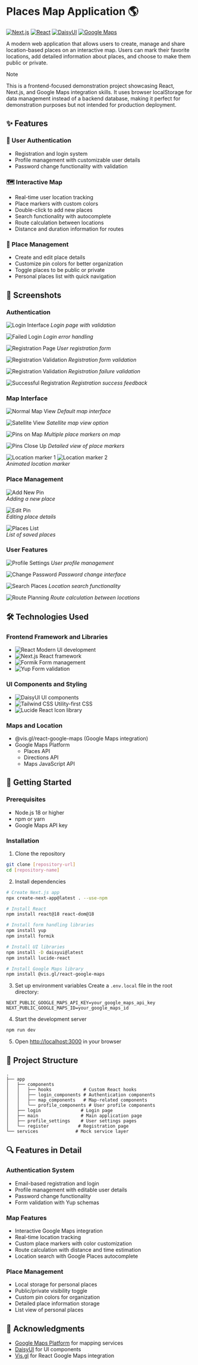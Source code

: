 # Places Map Application :earth_americas:

[![Next.js](https://img.shields.io/badge/Next.js-15.0-black?style=flat&logo=next.js)](https://nextjs.org/)
[![React](https://img.shields.io/badge/React-18.0-blue?style=flat&logo=react)](https://reactjs.org/)
[![DaisyUI](https://img.shields.io/badge/DaisyUI-Latest-5A0EF8?style=flat&logo=daisyui)](https://daisyui.com/)
[![Google Maps](https://img.shields.io/badge/Google%20Maps-API-4285F4?style=flat&logo=google-maps)](https://developers.google.com/maps)

A modern web application that allows users to create, manage and share location-based places on an interactive map. Users can mark their favorite locations, add detailed information about places, and choose to make them public or private.  
> [!NOTE]  
> This is a frontend-focused demonstration project showcasing React, Next.js, and Google Maps integration skills. It uses browser localStorage for data management instead of a backend database, making it perfect for demonstration purposes but not intended for production deployment.

## :sparkles: Features

### :closed_lock_with_key: User Authentication
- Registration and login system
- Profile management with customizable user details
- Password change functionality with validation

### :world_map: Interactive Map
- Real-time user location tracking
- Place markers with custom colors
- Double-click to add new places
- Search functionality with autocomplete
- Route calculation between locations
- Distance and duration information for routes

### :round_pushpin: Place Management
- Create and edit place details
- Customize pin colors for better organization
- Toggle places to be public or private
- Personal places list with quick navigation

## :camera_flash: Screenshots

### Authentication
![Login Interface](/images/login.png)
*Login page with validation*

![Failed Login](/images/failedLogin.png)
*Login error handling*

![Registration Page](/images/register.png)
*User registration form*

![Registration Validation](/images/registerInvalidData.png)
*Registration form validation*

![Registration Validation](/images/failedRegister.png)
*Registration failure validation*

![Successful Registration](/images/successfulRegister.png)
*Registration success feedback*

### Map Interface
![Normal Map View](/images/normalMap.png)
*Default map interface*

![Satellite View](/images/sateliteMap.png)
*Satellite map view option*

![Pins on Map](/images/pinsOnMap.png)
*Multiple place markers on map*

![Pins Close Up](/images/pinsOnMapCloseup.png)
*Detailed view of place markers*

![Location marker 1](/images/locationPin1.png)
![Location marker 2](/images/locationPin2.png)  
*Animated location marker*

### Place Management
![Add New Pin](/images/addPin.png)  
*Adding a new place*

![Edit Pin](/images/editPin.png)  
*Editing place details*

![Places List](/images/pinsList.png)  
*List of saved places*

### User Features
![Profile Settings](/images/profileSettings.png)
*User profile management*

![Change Password](/images/changePassword.png)
*Password change interface*

![Search Places](/images/searchPlace.png)
*Location search functionality*

![Route Planning](/images/routeMap.png)
*Route calculation between locations*

## :hammer_and_wrench: Technologies Used

### Frontend Framework and Libraries
- ![React](https://img.shields.io/badge/React-18.0-blue?style=flat&logo=react) Modern UI development
- ![Next.js](https://img.shields.io/badge/Next.js-15.0-black?style=flat&logo=next.js) React framework
- ![Formik](https://img.shields.io/badge/Formik-Latest-blue?style=flat) Form management
- ![Yup](https://img.shields.io/badge/Yup-Latest-blue?style=flat) Form validation

### UI Components and Styling
- ![DaisyUI](https://img.shields.io/badge/DaisyUI-Latest-5A0EF8?style=flat&logo=daisyui) UI components
- ![Tailwind CSS](https://img.shields.io/badge/Tailwind%20CSS-Latest-06B6D4?style=flat&logo=tailwind-css) Utility-first CSS
- ![Lucide React](https://img.shields.io/badge/Lucide%20React-Latest-gray?style=flat) Icon library

### Maps and Location
- @vis.gl/react-google-maps (Google Maps integration)
- Google Maps Platform
  - Places API
  - Directions API
  - Maps JavaScript API

## :rocket: Getting Started

### Prerequisites
- Node.js 18 or higher
- npm or yarn
- Google Maps API key

### Installation

1. Clone the repository
```bash
git clone [repository-url]
cd [repository-name]
```

2. Install dependencies
```bash
# Create Next.js app
npx create-next-app@latest . --use-npm

# Install React
npm install react@18 react-dom@18

# Install form handling libraries
npm install yup
npm install formik

# Install UI libraries
npm install -D daisyui@latest
npm install lucide-react

# Install Google Maps library
npm install @vis.gl/react-google-maps
```

3. Set up environment variables
Create a `.env.local` file in the root directory:
```env
NEXT_PUBLIC_GOOGLE_MAPS_API_KEY=your_google_maps_api_key
NEXT_PUBLIC_GOOGLE_MAPS_ID=your_google_maps_id
```

4. Start the development server
```bash
npm run dev
```

5. Open [http://localhost:3000](http://localhost:3000) in your browser

## :file_folder: Project Structure
```
.
├── app
│   ├── components
│   │   ├── hooks            # Custom React hooks
│   │   ├── login_components # Authentication components
│   │   ├── map_components   # Map-related components
│   │   └── profile_components # User profile components
│   ├── login               # Login page
│   ├── main                # Main application page
│   ├── profile_settings    # User settings pages
│   └── register           # Registration page
└── services              # Mock service layer
```

## :mag: Features in Detail

### Authentication System
- Email-based registration and login
- Profile management with editable user details
- Password change functionality
- Form validation with Yup schemas

### Map Features
- Interactive Google Maps integration
- Real-time location tracking
- Custom place markers with color customization
- Route calculation with distance and time estimation
- Location search with Google Places autocomplete

### Place Management
- Local storage for personal places
- Public/private visibility toggle
- Custom pin colors for organization
- Detailed place information storage
- List view of personal places

## :pray: Acknowledgments

- [Google Maps Platform](https://developers.google.com/maps) for mapping services
- [DaisyUI](https://daisyui.com/) for UI components
- [Vis.gl](https://vis.gl/) for React Google Maps integration
